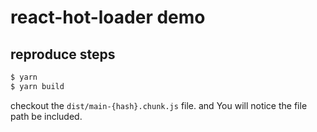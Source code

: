 react-hot-loader demo
===

reproduce steps
---

```bash
$ yarn
$ yarn build
```

checkout the `dist/main-{hash}.chunk.js` file. and You will notice the file path be included.

